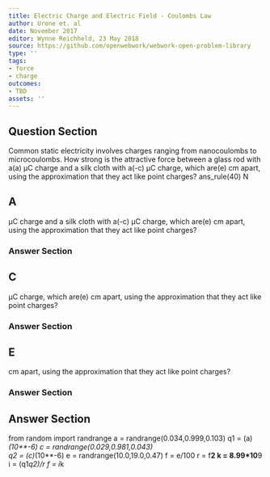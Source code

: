 ```yaml
---
title: Electric Charge and Electric Field - Coulombs Law
author: Urone et. al
date: November 2017
editor: Wynne Reichheld, 23 May 2018
source: https://github.com/openwebwork/webwork-open-problem-library
type: ''
tags:
- force
- charge
outcomes:
- TBD
assets: ''
---
```


## Question Section 

Common static electricity involves charges ranging from nanocoulombs to microcoulombs. 
How strong is the attractive force between a glass rod with a(a) μC charge and a silk cloth with a(-c) μC charge, which are(e) cm apart, using the approximation that they act like point charges?
ans_rule(40) N
## A
μC charge and a silk cloth with a(-c) μC charge, which are(e) cm apart, using the approximation that they act like point charges?
### Answer Section
## C
μC charge, which are(e) cm apart, using the approximation that they act like point charges?
### Answer Section
## E
cm apart, using the approximation that they act like point charges?
### Answer Section


## Answer Section

from random import randrange
a = randrange(0.034,0.999,0.103) 
q1 = (a)*(10**-6)
c = randrange(0.029,0.981,0.043)   
q2 = (c)*(10**-6)
e = randrange(10.0,19.0,0.47)
f = e/100
r = f**2
k = 8.99*10**9
i = (q1*q2)/r
f = i*k